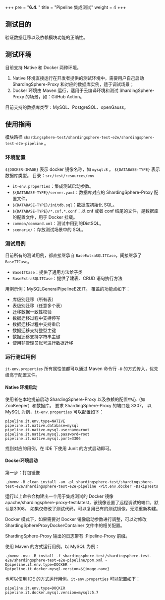 +++
pre = "<b>6.4. </b>"
title = "Pipeline 集成测试"
weight = 4
+++

## 测试目的

验证数据迁移以及依赖模块功能的正确性。

## 测试环境

目前支持 Native 和 Docker 两种环境。

1. Native 环境直接运行在开发者提供的测试环境中，需要用户自己启动 ShardingSphere-Proxy 和对应的数据库实例，适于调试场景；
1. Docker 环境由 Maven 运行，适用于云编译环境和测试 ShardingSphere-Proxy 的场景，如：GitHub Action。

目前支持的数据库类型：MySQL、PostgreSQL、openGauss。

## 使用指南

模块路径 `shardingsphere-test/shardingsphere-test-e2e/shardingsphere-test-e2e-pipeline` 。

### 环境配置
`${DOCKER-IMAGE}` 表示 docker 镜像名称，如 `mysql:8` 。 `${DATABASE-TYPE}` 表示数据库类型。
目录：`src/test/resources/env`
- `it-env.properties`：集成测试启动参数。
- `${DATABASE-TYPE}/server.yaml`：数据库对应的 ShardingSphere-Proxy 配置文件。
- `${DATABASE-TYPE}/initdb.sql`：数据库初始化 SQL。
- `${DATABASE-TYPE}/*.cnf,*.conf`：以 cnf 或者 conf 结尾的文件，是数据库的配置文件，用于 Docker 挂载。
- `common/command.xml`：测试中用到的DistSQL。
- `scenario/`：存放测试场景中的 SQL。

### 测试用例
目前所有的测试用例，都直接继承自 `BaseExtraSQLITCase`，间接继承了 `BaseITCase`。
- `BaseITCase`：提供了通用方法给子类
- `BaseExtraSQLITCase`：提供了建表、CRUD 语句执行方法

用例示例：MySQLGeneralPipelineE2EIT。
覆盖的功能点如下：
- 库级别迁移（所有表）
- 表级别迁移（任意多个表）
- 迁移数据一致性校验
- 数据迁移过程中支持停写
- 数据迁移过程中支持重启
- 数据迁移支持整型主键
- 数据迁移支持字符串主键
- 使用非管理员账号进行数据迁移

### 运行测试用例
`it-env.properties` 所有属性值都可以通过 Maven 命令行 `-D` 的方式传入，优先级高于配置文件。

#### Native 环境启动

使用者在本地提前启动 ShardingSphere-Proxy 以及依赖的配置中心（如 ZooKeeper）和数据库。
要求 ShardingSphere-Proxy 的端口是 3307。
以 MySQL 为例，`it-env.properties` 可以配置如下：
```
pipeline.it.env.type=NATIVE
pipeline.it.native.database=mysql
pipeline.it.native.mysql.username=root
pipeline.it.native.mysql.password=root
pipeline.it.native.mysql.port=3306
```

找到对应的用例，在 IDE 下使用 Junit 的方式启动即可。

#### Docker环境启动

第一步：打包镜像

```
./mvnw -B clean install -am -pl shardingsphere-test/shardingsphere-test-e2e/shardingsphere-test-e2e-pipeline -Pit.env.docker -DskipTests
```

运行以上命令会构建出一个用于集成测试的 Docker 镜像 apache/shardingsphere-proxy-test:latest，该镜像设置了远程调试的端口，默认是3308。 如果仅修改了测试代码，可以复用已有的测试镜像，无须重新构建。

Docker 模式下，如果需要对 Docker 镜像启动参数进行调整，可以对修改 ShardingSphereProxyDockerContainer 文件中的相关配置。

ShardingSphere-Proxy 输出的日志带有 :Pipeline-Proxy 前缀。

使用 Maven 的方式运行用例。以 MySQL 为例：

```
./mvnw -nsu -B install -f shardingsphere-test/shardingsphere-test-e2e/shardingsphere-test-e2e-pipeline/pom.xml -Dpipeline.it.env.type=DOCKER -Dpipeline.it.docker.mysql.version=${image-name}
```

也可以使用 IDE 的方式运行用例。`it-env.properties` 可以配置如下：

```
pipeline.it.env.type=DOCKER
pipeline.it.docker.mysql.version=mysql:5.7
```